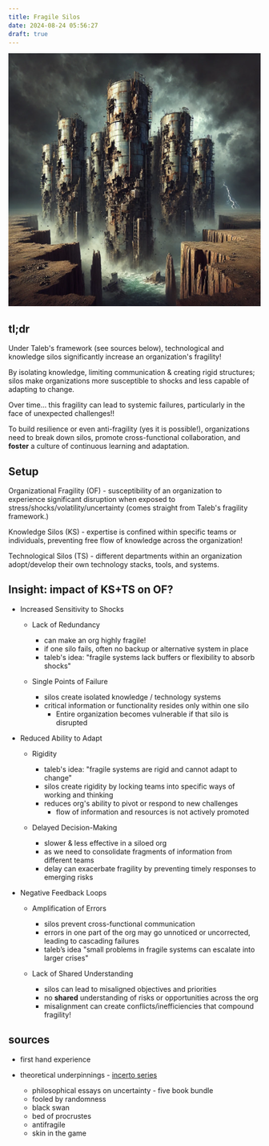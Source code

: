 ```yaml
---
title: Fragile Silos
date: 2024-08-24 05:56:27
draft: true
---
```


<!-- Nasheman maine kayi banakar tod daale hain -->

![Fragile Silos](/images/fragile-silos.webp)

## tl;dr

Under Taleb's framework (see sources below), technological and knowledge silos significantly increase an organization's fragility!

By isolating knowledge, limiting communication & creating rigid structures; silos make organizations more susceptible to shocks and less capable of adapting to change. 

Over time... this fragility can lead to systemic failures, particularly in the face of unexpected challenges!! 

To build resilience or even anti-fragility (yes it is possible!), organizations need to break down silos, promote cross-functional collaboration, and **foster** a culture of continuous learning and adaptation.

## Setup

Organizational Fragility (OF) - susceptibility of an organization to experience significant disruption when exposed to stress/shocks/volatility/uncertainty (comes straight from Taleb's fragility framework.)

Knowledge Silos (KS) - expertise is confined within specific teams or individuals, preventing free flow of knowledge across the organization!

Technological Silos (TS) - different departments within an organization adopt/develop their own technology stacks, tools, and systems.

## Insight: impact of KS+TS on OF?

* Increased Sensitivity to Shocks

    * Lack of Redundancy
        * can make an org highly fragile!
        * if one silo fails, often no backup or alternative system in place
        * taleb's idea: "fragile systems lack buffers or flexibility to absorb shocks"

    * Single Points of Failure
        * silos create isolated knowledge / technology systems 
        * critical information or functionality resides only within one silo
            * Entire organization becomes vulnerable if that silo is disrupted

* Reduced Ability to Adapt

    * Rigidity
        * taleb's idea: "fragile systems are rigid and cannot adapt to change" 
        * silos create rigidity by locking teams into specific ways of working and thinking
        * reduces org's ability to pivot or respond to new challenges
            * flow of information and resources is not actively promoted

    * Delayed Decision-Making
        * slower & less effective in a siloed org
        * as we need to consolidate fragments of information from different teams
        * delay can exacerbate fragility by preventing timely responses to emerging risks

* Negative Feedback Loops

    * Amplification of Errors
        * silos prevent cross-functional communication
        * errors in one part of the org may go unnoticed or uncorrected, leading to cascading failures
        * taleb’s idea "small problems in fragile systems can escalate into larger crises"
    
    * Lack of Shared Understanding
        * silos can lead to misaligned objectives and priorities
        * no **shared** understanding of risks or opportunities across the org
        * misalignment can create conflicts/inefficiencies that compound fragility!

<!-- 
* Missed Opportunities for Anti-fragility

    * Inhibition of Learning and Innovation
        * Antifragile systems benefit from stressors and learn from failures. In a siloed organization, the lack of shared knowledge and collaboration inhibits learning and innovation. This prevents the organization from becoming antifragile, as it cannot collectively learn from mistakes or capitalize on new opportunities.
    Stifled Experimentation: In antifragile systems, experimentation and trial-and-error are essential for growth. Silos often discourage experimentation by creating barriers to cross-functional collaboration and by fostering a culture of risk aversion, further entrenching fragility
-->

## sources

* first hand experience

* theoretical underpinnings - [incerto series](https://en.wikipedia.org/wiki/Nassim_Nicholas_Taleb#Incerto_series)
    * philosophical essays on uncertainty - five book bundle
    * fooled by randomness
    * black swan
    * bed of procrustes
    * antifragile
    * skin in the game
